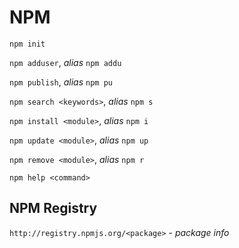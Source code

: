 # NPM

`npm init`

`npm adduser`, _alias_ `npm addu`

`npm publish`, _alias_ `npm pu`

`npm search <keywords>`, _alias_ `npm s`

`npm install <module>`, _alias_ `npm i`

`npm update <module>`, _alias_ `npm up`

`npm remove <module>`, _alias_ `npm r`

`npm help <command>`

## NPM Registry

`http://registry.npmjs.org/<package>` - _package info_
